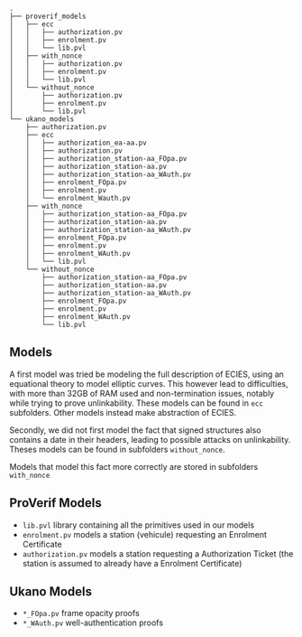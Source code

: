 
```
.
├── proverif_models
│   ├── ecc
│   │   ├── authorization.pv
│   │   ├── enrolment.pv
│   │   └── lib.pvl
│   ├── with_nonce
│   │   ├── authorization.pv
│   │   ├── enrolment.pv
│   │   └── lib.pvl
│   └── without_nonce
│       ├── authorization.pv
│       ├── enrolment.pv
│       └── lib.pvl
└── ukano_models
    ├── authorization.pv
    ├── ecc
    │   ├── authorization_ea-aa.pv
    │   ├── authorization.pv
    │   ├── authorization_station-aa_FOpa.pv
    │   ├── authorization_station-aa.pv
    │   ├── authorization_station-aa_WAuth.pv
    │   ├── enrolment_FOpa.pv
    │   ├── enrolment.pv
    │   └── enrolment_Wauth.pv
    ├── with_nonce
    │   ├── authorization_station-aa_FOpa.pv
    │   ├── authorization_station-aa.pv
    │   ├── authorization_station-aa_WAuth.pv
    │   ├── enrolment_FOpa.pv
    │   ├── enrolment.pv
    │   ├── enrolment_WAuth.pv
    │   └── lib.pvl
    └── without_nonce
        ├── authorization_station-aa_FOpa.pv
        ├── authorization_station-aa.pv
        ├── authorization_station-aa_WAuth.pv
        ├── enrolment_FOpa.pv
        ├── enrolment.pv
        ├── enrolment_WAuth.pv
        └── lib.pvl

```


## Models

A first model was tried be modeling the full description of ECIES, using an
equational theory to model elliptic curves. This however lead to difficulties,
with more than 32GB of RAM used and non-termination issues, notably while trying
to prove unlinkability. These models can be found in `ecc` subfolders. Other
models instead make abstraction of ECIES.

Secondly, we did not first model the fact that signed structures also contains
a date in their headers, leading to possible attacks on unlinkability. Theses
models can be found in subfolders `without_nonce`.

Models that model this fact more correctly are stored in subfolders `with_nonce`

## ProVerif Models

* `lib.pvl` library containing all the primitives used in our models
* `enrolment.pv` models a station (vehicule) requesting an Enrolment Certificate
* `authorization.pv` models a station requesting a Authorization Ticket (the station is assumed to already have a Enrolment Certificate)

## Ukano Models

* `*_FOpa.pv` frame opacity proofs
* `*_WAuth.pv` well-authentication proofs
